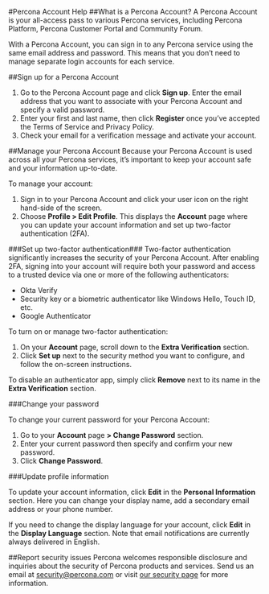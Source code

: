 #Percona Account Help
##What is a Percona Account?
A Percona Account is your all-access pass to various Percona services, including Percona Platform, Percona Customer Portal and Community Forum.

With a Percona Account, you can sign in to any Percona service using the same email address and password. This means that you don’t need to manage separate login accounts for each service.

##Sign up for a Percona Account
1. Go to the Percona Account page and click **Sign up**.
Enter the email address that you want to associate with your Percona Account and specify a valid password.
2. Enter your first and last name, then click **Register** once you’ve accepted the Terms of Service and Privacy Policy. 
3. Check your email for a verification message and activate your account. 

##Manage your Percona Account 
Because your Percona Account is used across all your Percona services, it’s important to keep your account safe and your information up-to-date. 


To manage your account:

1. Sign in to your Percona Account and click your user icon on the right hand-side of the screen.
2. Choose **Profile > Edit Profile**. This displays the **Account** page where you can update your account information and set up two-factor authentication (2FA). 

###Set up two-factor authentication###
Two-factor authentication significantly increases the security of your Percona Account. After enabling 2FA, signing into your account will require both your password and access to a trusted device via one or more of the following authenticators:

* Okta Verify
* Security key or a biometric authenticator like Windows Hello, Touch ID, etc.
* Google Authenticator

To turn on or manage two-factor authentication:

1. On your **Account** page, scroll down to the **Extra Verification** section. 
2. Click **Set up** next to the security method you want to configure, and follow the on-screen instructions.

To disable an authenticator app, simply click **Remove** next to its name in the **Extra Verification** section.

###Change your password

To change your current password for your Percona Account:

1. Go to your **Account** page **> Change Password** section.
2. Enter your current password then specify and confirm your new password.
3. Click **Change Password**.

###Update profile information

To update your account information, click **Edit** in the **Personal Information** section. Here you can change your display name, add a secondary email address or your phone number. 

If you need to change the display language for your account, click **Edit** in the **Display Language** section. Note that email notifications are currently always delivered in English. 


##Report security issues
Percona welcomes responsible disclosure and inquiries about the security of Percona products and services. Send us an email at <security@percona.com> or visit [our security page](https://www.percona.com/security) for more information.
